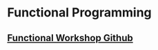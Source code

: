 # Functional Programming

## [Functional Workshop Github](https://github.com/timoxley/functional-javascript-workshop)
